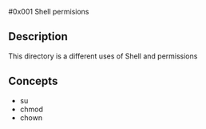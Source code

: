 #0x001 Shell permisions

## Description

This directory is a different uses of Shell and permissions

## Concepts

* su
* chmod
* chown
